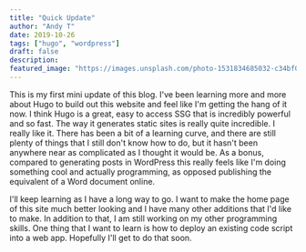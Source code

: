 ```yaml
---
title: "Quick Update"
author: "Andy T"
date: 2019-10-26
tags: ["hugo", "wordpress"]
draft: false
description:
featured_image: "https://images.unsplash.com/photo-1531834685032-c34bf0d84c77?ixlib=rb-1.2.1&ixid=eyJhcHBfaWQiOjEyMDd9&auto=format&fit=crop&w=967&h=300"
---
```


This is my first mini update of this blog. I've been learning more and more about Hugo to build out this website and feel like I'm getting the hang of it now. I think Hugo
is a great, easy to access SSG that is incredibly powerful and so fast. The way
it generates static sites is really quite incredible. I really like it. There has
been a bit of a learning curve, and there are still plenty of things that I
still don't know how to do, but it hasn't been anywhere near as complicated as
I thought it would be. As a bonus, compared to generating posts in WordPress
this really feels like I'm doing something cool and actually programming,
as opposed publishing the equivalent of a Word document online.

I'll keep learning as I have a long way to go. I want to make the home page of
this site much better looking and I have many other additions that I'd like to
make. In addition to that, I am still working on my other programming skills.
One thing that I want to learn is how to deploy an existing code script
into a web app. Hopefully I'll get to do that soon.
